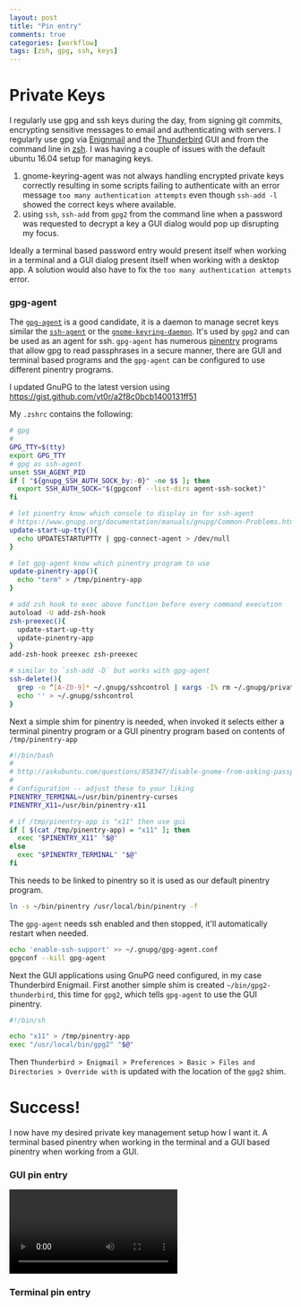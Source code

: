 ```yaml
---
layout: post
title: "Pin entry"
comments: true
categories: [workflow]
tags: [zsh, gpg, ssh, keys]
---
```


# Private Keys #

I regularly use gpg and ssh keys during the day, from signing git commits, encrypting sensitive messages to email and authenticating with servers. I regularly use gpg via [Enignmail](https://enigmail.net/) and the [Thunderbird](https://www.mozilla.org/en-US/thunderbird/) GUI and from the command line in [zsh](http://zsh.sourceforge.net/). I was having a couple of issues with the default ubuntu 16.04 setup for managing keys.
1. gnome-keyring-agent was not always handling encrypted private keys correctly resulting in some scripts failing to authenticate with an error message `too many authentication attempts` even though `ssh-add -l` showed the correct keys where available.
2. using `ssh`, `ssh-add` from `gpg2` from the command line when a password was requested to decrypt a key a GUI dialog would pop up disrupting my focus.

Ideally a terminal based password entry would present itself when working in a terminal and a GUI dialog present itself when working with a desktop app. A solution would also have to fix the `too many authentication attempts` error.

### gpg-agent ###

The [`gpg-agent`](https://www.gnupg.org/documentation/manuals/gnupg/Invoking-GPG_002dAGENT.html#Invoking-GPG_002dAGENT) is a good candidate, it is a daemon to manage secret keys similar the [`ssh-agent`](http://man.openbsd.org/OpenBSD-current/man1/ssh-agent.1) or the [`gnome-keyring-daemon`](https://wiki.gnome.org/Projects/GnomeKeyring/Ssh). It's used by `gpg2` and can be used as an agent for ssh. `gpg-agent` has numerous [pinentry](https://www.gnupg.org/related_software/pinentry/index.en.html) programs that allow gpg to read passphrases in a secure manner, there are GUI and terminal based programs and the `gpg-agent` can be configured to use different pinentry programs.

I updated GnuPG to the latest version using https://gist.github.com/vt0r/a2f8c0bcb1400131ff51

My `.zshrc` contains the following:

```sh
# gpg
#
GPG_TTY=$(tty)
export GPG_TTY
# gpg as ssh-agent
unset SSH_AGENT_PID
if [ "${gnupg_SSH_AUTH_SOCK_by:-0}" -ne $$ ]; then
  export SSH_AUTH_SOCK="$(gpgconf --list-dirs agent-ssh-socket)"
fi

# let pinentry know which console to display in for ssh-agent
# https://www.gnupg.org/documentation/manuals/gnupg/Common-Problems.html
update-start-up-tty(){
  echo UPDATESTARTUPTTY | gpg-connect-agent > /dev/null
}

# let gpg-agent know which pinentry program to use
update-pinentry-app(){
  echo "term" > /tmp/pinentry-app
}

# add zsh hook to exec above function before every command execution
autoload -U add-zsh-hook
zsh-preexec(){
  update-start-up-tty
  update-pinentry-app
}
add-zsh-hook preexec zsh-preexec

# similar to `ssh-add -D` but works with gpg-agent
ssh-delete(){
  grep -o ^[A-Z0-9]* ~/.gnupg/sshcontrol | xargs -I% rm ~/.gnupg/private-keys-v1.d/%.key
  echo '' > ~/.gnupg/sshcontrol
}
```

Next a simple shim for pinentry is needed, when invoked it selects either a terminal pinentry program or a GUI pinentry program based on contents of `/tmp/pinentry-app`

```sh
#!/bin/bash
#
# http://askubuntu.com/questions/858347/disable-gnome-from-asking-passphrase-in-gui-when-using-ssh-and-gpg-from-terminal#858947
#
# Configuration -- adjust these to your liking
PINENTRY_TERMINAL=/usr/bin/pinentry-curses
PINENTRY_X11=/usr/bin/pinentry-x11

# if /tmp/pinentry-app is "x11" then use gui
if [ $(cat /tmp/pinentry-app) = "x11" ]; then
  exec "$PINENTRY_X11" "$@"
else
  exec "$PINENTRY_TERMINAL" "$@"
fi
```

This needs to be linked to pinentry so it is used as our default pinentry program.

```sh
ln -s ~/bin/pinentry /usr/local/bin/pinentry -f
```

The `gpg-agent` needs ssh enabled and then stopped, it'll automatically restart when needed.
```sh
echo 'enable-ssh-support' >> ~/.gnupg/gpg-agent.conf
gpgconf --kill gpg-agent
```

Next the GUI applications using GnuPG need configured, in my case Thunderbird Enigmail.
First another simple shim is created `~/bin/gpg2-thunderbird`, this time for `gpg2`, which tells `gpg-agent` to use the GUI pinentry.

```sh
#!/bin/sh

echo "x11" > /tmp/pinentry-app
exec "/usr/local/bin/gpg2" "$@"
```

Then `Thunderbird > Enigmail > Preferences > Basic > Files and Directories > Override with` is updated with the location of the `gpg2` shim.

# Success! #

I now have my desired private key management setup how I want it. A terminal based pinentry when working in the terminal and a GUI based pinentry when working from a GUI.

### GUI pin entry ###
<video controls src="/video/enigmail.m4v"></video>

### Terminal pin entry ###
<asciinema-player font-size="15" loop="true" autoplay="true" src="/video/gpg-agent.json"></asciinema-player>
<script src="/js/asciinema-player.js"></script>

